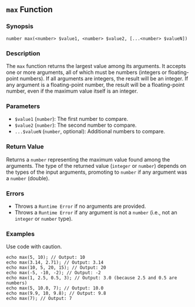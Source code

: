 ## `max` Function

### Synopsis

`number max(<number> $value1, <number> $value2, [...<number> $valueN])`

### Description

The `max` function returns the largest value among its arguments.
It accepts one or more arguments, all of which must be numbers (integers or floating-point numbers).
If all arguments are integers, the result will be an integer. If any argument is a floating-point number, the result will be a floating-point number, even if the maximum value itself is an integer.

### Parameters

*   `$value1` (`number`): The first number to compare.
*   `$value2` (`number`): The second number to compare.
*   `...$valueN` (`number`, optional): Additional numbers to compare.

### Return Value

Returns a `number` representing the maximum value found among the arguments. The type of the returned value (`integer` or `number`) depends on the types of the input arguments, promoting to `number` if any argument was a `number` (double).

### Errors

*   Throws a `Runtime Error` if no arguments are provided.
*   Throws a `Runtime Error` if any argument is not a `number` (i.e., not an `integer` or `number` type).

### Examples
Use code with caution.
```
echo max(5, 10); // Output: 10
echo max(3.14, 2.71); // Output: 3.14
echo max(10, 5, 20, 15); // Output: 20
echo max(-5, -10, -2); // Output: -2
echo max(1, 2.5, 0.5, 3); // Output: 3.0 (because 2.5 and 0.5 are numbers)
echo max(5, 10.0, 7); // Output: 10.0
echo max(9.9, 10, 9.8); // Output: 9.8
echo max(7); // Output: 7
```